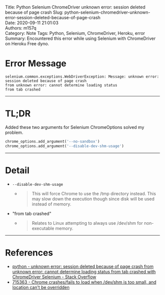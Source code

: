 Title: Python Selenium ChromeDriver unknown error: session deleted because of page crash
Slug: python-selenium-chromedriver-unknown-error-session-deleted-because-of-page-crash  
Date: 2020-09-11 21:01:03  
Authors: m157q  
Category: Note 
Tags: Python, Selenium, ChromeDriver, Heroku, error
Summary: Encountered this error while using Selenium with ChromeDriver on Heroku Free dyno.


# Error Message

```text
selenium.common.exceptions.WebDriverException: Message: unknown error: session deleted because of page crash
from unknown error: cannot determine loading status
from tab crashed
```

---

# TL;DR

Added these two arguments for Selenium ChromeOptions solved my problem.

```python
chrome_options.add_argument('--no-sandbox')
chrome_options.add_argument('--disable-dev-shm-usage')
```

---

# Detail

- `--disable-dev-shm-usage`
    - > This will force Chrome to use the /tmp directory instead. This may slow down the execution though since disk will be used instead of memory.
- "from tab crashed"
    - > Relates to Linux attempting to always use /dev/shm for non-executable memory.

---

# References

- [python - unknown error: session deleted because of page crash from unknown error: cannot determine loading status from tab crashed with ChromeDriver Selenium - Stack Overflow](https://stackoverflow.com/questions/53902507/unknown-error-session-deleted-because-of-page-crash-from-unknown-error-cannot)
- [715363 - Chrome crashes/fails to load when /dev/shm is too small, and location can't be overridden](https://bugs.chromium.org/p/chromium/issues/detail?id=715363)
